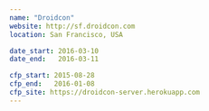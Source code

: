 ```yaml
---
name: "Droidcon"
website: http://sf.droidcon.com
location: San Francisco, USA

date_start: 2016-03-10
date_end:   2016-03-11

cfp_start: 2015-08-28
cfp_end:   2016-01-08
cfp_site: https://droidcon-server.herokuapp.com
---
```


